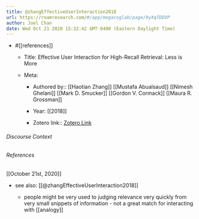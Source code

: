 ```yaml
---
title: @zhangEffectiveUserInteraction2018
url: https://roamresearch.com/#/app/megacoglab/page/9yXqTDDVP
author: Joel Chan
date: Wed Oct 21 2020 15:32:42 GMT-0400 (Eastern Daylight Time)
---
```


- #[[references]]

    - Title: Effective User Interaction for High-Recall Retrieval: Less is More

    - Meta:

        - Authored by:: [[Haotian Zhang]] [[Mustafa Abualsaud]] [[Nimesh Ghelani]] [[Mark D. Smucker]] [[Gordon V. Cormack]] [[Maura R. Grossman]]

        - Year: [[2018]]

        - Zotero link:: [Zotero Link](zotero://select/items/7_IRAXSE4T)

###### Discourse Context



###### References

[[October 21st, 2020]]

- see also: [[@zhangEffectiveUserInteraction2018]]

    - people might be very used to judging relevance very quickly from very small snippets of information - not a great match for interacting with [[analogy]]

